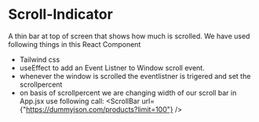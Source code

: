 # Scroll-Indicator
A thin bar at top of screen that shows how much is scrolled. 
We have used following things in this React Component
- Tailwind css
- useEffect to add an Event Listner to Window scroll event.
- whenever the window is scrolled the eventlistner is trigered and set the scrollpercent
- on basis of scrollpercent we are changing width of our scroll bar
in App.jsx use following call:
<ScrollBar url={"https://dummyjson.com/products?limit=100"} />
